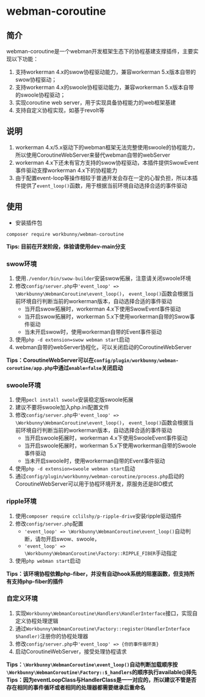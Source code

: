 # webman-coroutine

## 简介

webman-coroutine是一个webman开发框架生态下的协程基建支撑插件，主要实现以下功能：

1. 支持workerman 4.x的swow协程驱动能力，兼容workerman 5.x版本自带的swow协程驱动；
2. 支持workerman 4.x的swoole协程驱动能力，兼容workerman 5.x版本自带的swoole协程驱动；
3. 实现coroutine web server，用于实现具备协程能力的web框架基建
4. 支持自定义协程实现，如基于revolt等

## 说明

1. workerman 4.x/5.x驱动下的webman框架无法完整使用swoole的协程能力，所以使用CoroutineWebServer来替代webman自带的webServer
2. workerman 4.x下还未有官方支持的swow协程驱动，本插件提供SwowEvent事件驱动支撑workerman 4.x下的协程能力
3. 由于配置event-loop等操作相较于普通开发会存在一定的心智负担，所以本插件提供了`event_loop()`函数，用于根据当前环境自动选择合适的事件驱动

## 使用

- 安装插件包
```shell
composer require workbunny/webman-coroutine
```

**Tips: 目前在开发阶段，体验请使用dev-main分支**

### swow环境

1. 使用`./vendor/bin/swow-builder`安装swow拓展，注意请关闭swoole环境
2. 修改`config/server.php`中`'event_loop' => \Workbunny\WebmanCoroutine\event_loop()`，
`event_loop()`函数会根据当前环境自行判断当前的workerman版本，自动选择合适的事件驱动
   - 当开启swow拓展时，workerman 4.x下使用SwowEvent事件驱动
   - 当开启swow拓展时，workerman 5.x下使用workerman自带的Swow事件驱动
   - 当未开启swow时，使用workerman自带的Event事件驱动
3. 使用`php -d extension=swow webman start`启动
4. webman自带的webServer协程化，可以关闭启动的CoroutineWebServer

**Tips：CoroutineWebServer可以在`config/plugin/workbunny/webman-coroutine/app.php`中通过`enable=false`关闭启动**

### swoole环境

1. 使用`pecl install swoole`安装稳定版swoole拓展
2. 建议不要将swoole加入php.ini配置文件
3. 修改`config/server.php`中`'event_loop' => \Workbunny\WebmanCoroutine\event_loop()`，
   `event_loop()`函数会根据当前环境自行判断当前的workerman版本，自动选择合适的事件驱动
   - 当开启swoole拓展时，workerman 4.x下使用SwooleEvent事件驱动
   - 当开启swoole拓展时，workerman 5.x下使用workerman自带的Swoole事件驱动
   - 当未开启swoole时，使用workerman自带的Event事件驱动
4. 使用`php -d extension=swoole webman start`启动
5. 通过`config/plugin/workbunny/webman-coroutine/process.php`启动的CoroutineWebServer可以用于协程环境开发，原服务还是BIO模式

### ripple环境

1. 使用`composer require cclilshy/p-ripple-drive`安装ripple驱动插件
2. 修改`config/server.php`配置
   - `'event_loop' => \Workbunny\WebmanCoroutine\event_loop()`自动判断，请勿开启swow、swoole，
   - `'event_loop' => \Workbunny\WebmanCoroutine\Factory::RIPPLE_FIBER`手动指定
3. 使用`php webman start`启动

**Tips：该环境协程依赖php-fiber，并没有自动hook系统的阻塞函数，但支持所有支持php-fiber的插件**

### 自定义环境

1. 实现`Workbunny\WebmanCoroutine\Handlers\HandlerInterface`接口，实现自定义协程处理逻辑
2. 通过`Workbunny\WebmanCoroutine\Factory::register(HandlerInterface $handler)`注册你的协程处理器
3. 修改`config/server.php`中`'event_loop' => {你的事件循环类}`
4. 启动CoroutineWebServer，接受处理协程请求

**Tips：`\Workbunny\WebmanCoroutine\event_loop()`自动判断加载顺序按`\Workbunny\WebmanCoroutine\Factory::$_handlers`的顺序执行available()择先**
**Tips：因为eventLoopClass与HandlerClass是一一对应的，所以建议不管是否存在相同的事件循环或者相同的处理器都需要继承后重命名**
